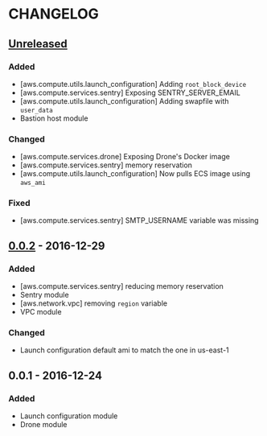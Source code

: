 # CHANGELOG

## [Unreleased]
### Added
* [aws.compute.utils.launch_configuration] Adding `root_block_device`
* [aws.compute.services.sentry] Exposing SENTRY_SERVER_EMAIL
* [aws.compute.utils.launch_configuration] Adding swapfile with `user_data`
* Bastion host module

### Changed
* [aws.compute.services.drone] Exposing Drone's Docker image
* [aws.compute.services.sentry] memory reservation
* [aws.compute.utils.launch_configuration] Now pulls ECS image using
  `aws_ami`

### Fixed
* [aws.compute.services.sentry] SMTP_USERNAME variable was missing

## [0.0.2] - 2016-12-29
### Added
* [aws.compute.services.sentry] reducing memory reservation
* Sentry module
* [aws.network.vpc] removing `region` variable
* VPC module

### Changed
* Launch configuration default ami to match the one in us-east-1

## 0.0.1 - 2016-12-24
### Added
* Launch configuration module
* Drone module

[Unreleased]: https://github.com/hashlabs/angostura/compare/0.0.2...HEAD
[0.0.2]: https://github.com/hashlabs/angostura/compare/0.0.1...0.0.2
